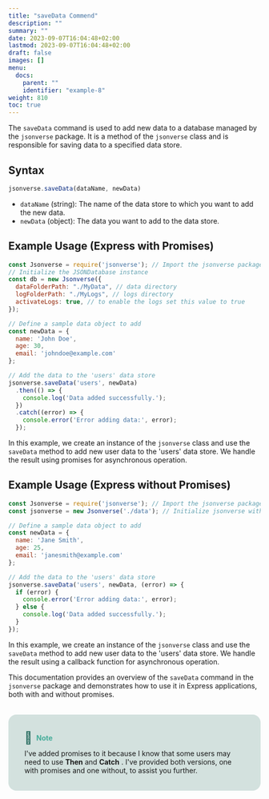 ```yaml
---
title: "saveData Commend"
description: ""
summary: ""
date: 2023-09-07T16:04:48+02:00
lastmod: 2023-09-07T16:04:48+02:00
draft: false
images: []
menu:
  docs:
    parent: ""
    identifier: "example-8"
weight: 810
toc: true
---
```


The `saveData` command is used to add new data to a database managed by the `jsonverse` package. It is a method of the `jsonverse` class and is responsible for saving data to a specified data store.

## Syntax

```javascript
jsonverse.saveData(dataName, newData)
```

- `dataName` (string): The name of the data store to which you want to add the new data.
- `newData` (object): The data you want to add to the data store.

## Example Usage (Express with Promises)

```javascript
const Jsonverse = require('jsonverse'); // Import the jsonverse package
// Initialize the JSONDatabase instance
const db = new Jsonverse({
  dataFolderPath: "./MyData", // data directory
  logFolderPath: "./MyLogs", // logs directory
  activateLogs: true, // to enable the logs set this value to true
});

// Define a sample data object to add
const newData = {
  name: 'John Doe',
  age: 30,
  email: 'johndoe@example.com'
};

// Add the data to the 'users' data store
jsonverse.saveData('users', newData)
  .then(() => {
    console.log('Data added successfully.');
  })
  .catch((error) => {
    console.error('Error adding data:', error);
  });
```

In this example, we create an instance of the `jsonverse` class and use the `saveData` method to add new user data to the 'users' data store. We handle the result using promises for asynchronous operation.

## Example Usage (Express without Promises)

```javascript
const Jsonverse = require('jsonverse'); // Import the jsonverse package
const jsonverse = new Jsonverse('./data'); // Initialize jsonverse with data folder path

// Define a sample data object to add
const newData = {
  name: 'Jane Smith',
  age: 25,
  email: 'janesmith@example.com'
};

// Add the data to the 'users' data store
jsonverse.saveData('users', newData, (error) => {
  if (error) {
    console.error('Error adding data:', error);
  } else {
    console.log('Data added successfully.');
  }
});
```

In this example, we create an instance of the `jsonverse` class and use the `saveData` method to add new user data to the 'users' data store. We handle the result using a callback function for asynchronous operation.

This documentation provides an overview of the `saveData` command in the `jsonverse` package and demonstrates how to use it in Express applications, both with and without promises.

<div class="note" style=" border-radius: 16px; background-color: rgb(43, 110, 98, 0.2); padding: 16px; margin: 16px; max-width: 600px; padding: 32px; margin: 32px 0; overflow-wrap: break-word;">
  <div class="note-header" style="display: flex; align-items: center;">
    <span class="note-icon" style="font-size: 24px; margin-right: 8px; color: rgb(43, 110, 98);">📝</span>
    <span class="note-title" style="font-weight: bold; color: rgb(68, 172, 153, 1);">Note</span>
  </div>
  <div class="note-body" style="margin-top: 8px;">
    I've added promises to it because I know that some users may need to use <b>Then</b> and <b>Catch</b> . I've provided both versions, one with promises and one without, to assist you further.
  </div>
</div>